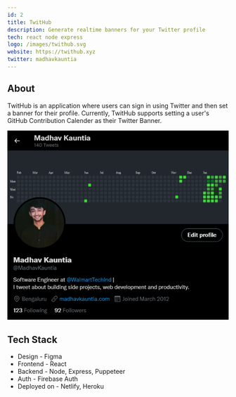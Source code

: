 ```yaml
---
id: 2
title: TwitHub
description: Generate realtime banners for your Twitter profile
tech: react node express
logo: /images/twithub.svg
website: https://twithub.xyz
twitter: madhavkauntia
---
```


## About

TwitHub is an application where users can sign in using Twitter and then set a banner for their profile.
Currently, TwitHub supports setting a user's GitHub Contribution Calender as their Twitter Banner.

![Banner](/static/images/twithub-banner.png)

## Tech Stack

- Design - Figma
- Frontend - React
- Backend - Node, Express, Puppeteer
- Auth - Firebase Auth
- Deployed on - Netlify, Heroku
